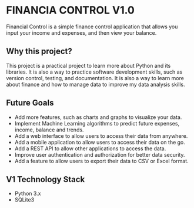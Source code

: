 # FINANCIA CONTROL V1.0
Financial Control is a simple finance control application that allows you input your income and expenses, and then view your balance.

## Why this project?
This project is a practical project to learn more about Python and its libraries. It is also a way to practice software development skills, such as version control, testing, and documentation. It is also a way to learn more about finance and how to manage data to improve my data analysis skills.

## Future Goals
- Add more features, such as charts and graphs to visualize your data.
- Implement Machine Learning algorithms to predict future expenses, income, balance and trends.
- Add a web interface to allow users to access their data from anywhere.
- Add a mobile application to allow users to access their data on the go.
- Add a REST API to allow other applications to access the data.
- Improve user authentication and authorization for better data security.
- Add a feature to allow users to export their data to CSV or Excel format.

## V1 Technology Stack
- Python 3.x
- SQLite3